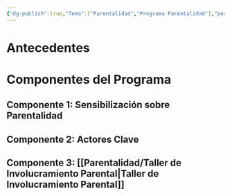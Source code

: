 ```yaml
---
{"dg-publish":true,"Tema":["Parentalidad","Programa Parentalidad"],"permalink":"/parentalidad/programa-parentalidad/","dgPassFrontmatter":true,"noteIcon":"","updated":"2025-06-30T14:16:50.085-04:00"}
---
```




# Antecedentes



# Componentes del Programa
## Componente 1: Sensibilización sobre Parentalidad
## Componente 2:  Actores Clave 
## Componente 3: [[Parentalidad/Taller de Involucramiento Parental\|Taller de Involucramiento Parental]]
